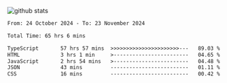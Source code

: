 
![github stats](https://github-readme-stats.vercel.app/api?username=realmahd1&show_icons=true&theme=codeSTACKr&hide_rank=true&count_private=true)

<!--START_SECTION:waka-->

```txt
From: 24 October 2024 - To: 23 November 2024

Total Time: 65 hrs 6 mins

TypeScript       57 hrs 57 mins  >>>>>>>>>>>>>>>>>>>>>>---   89.03 %
HTML             3 hrs 1 min     >------------------------   04.65 %
JavaScript       2 hrs 54 mins   >------------------------   04.48 %
JSON             43 mins         -------------------------   01.11 %
CSS              16 mins         -------------------------   00.42 %
```

<!--END_SECTION:waka-->
